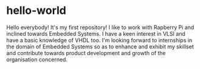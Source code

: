 # hello-world
Hello everybody!
It's my first repository!
I like to work with Rapberry Pi and inclined towards Embedded Systems.
I have a keen interest in VLSI and have a basic knowledge of VHDL too.
I'm looking forward to internships in the domain of Embedded Systems so as to enhance and exhibit my skillset and contribute towards product development and growth of the organisation concerned.
